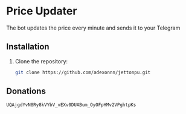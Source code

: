 # Price Updater

The bot updates the price every minute and sends it to your Telegram

## Installation

1. Clone the repository:

   ```bash
   git clone https://github.com/adexonnn/jettonpu.git
   ```

## Donations

   ```
   UQAjgdYvN8Ry8kVYbV_vEXv0DUABum_OyOFpHMv2VPghtpKs
   ```
